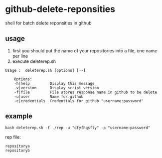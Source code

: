 # github-delete-reponsities
shell for batch delete reponsities in github

## usage

1. first you should put the name of your repositories into a file, one name per line
2. execute deleterep.sh
```
Usage :  deleterep.sh [options] [--]

    Options:
    -h|help         Display this message
    -v|version      Display script version
    -f|file         File stores response name in github to be delete
    -u|user         Name for github
    -c|credentials  Credentials for github "username:password"
```

## example
```
bash deleterep.sh -f ./rep -u "dfyfhqsfly" -p "username:password"
```

rep file:
```
repositorya
repositoryb

```
